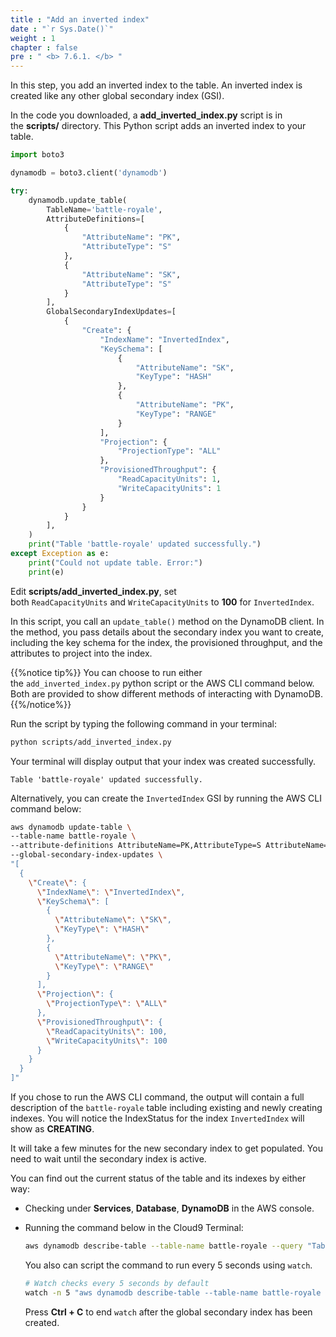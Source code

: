 ```yaml
---
title : "Add an inverted index"
date : "`r Sys.Date()`"
weight : 1
chapter : false
pre : " <b> 7.6.1. </b> "
---
```


In this step, you add an inverted index to the table. An inverted index is created like any other global secondary index (GSI).

In the code you downloaded, a **add_inverted_index.py** script is in the **scripts/** directory. This Python script adds an inverted index to your table.

```python
import boto3

dynamodb = boto3.client('dynamodb')

try:
    dynamodb.update_table(
        TableName='battle-royale',
        AttributeDefinitions=[
            {
                "AttributeName": "PK",
                "AttributeType": "S"
            },
            {
                "AttributeName": "SK",
                "AttributeType": "S"
            }
        ],
        GlobalSecondaryIndexUpdates=[
            {
                "Create": {
                    "IndexName": "InvertedIndex",
                    "KeySchema": [
                        {
                            "AttributeName": "SK",
                            "KeyType": "HASH"
                        },
                        {
                            "AttributeName": "PK",
                            "KeyType": "RANGE"
                        }
                    ],
                    "Projection": {
                        "ProjectionType": "ALL"
                    },
                    "ProvisionedThroughput": {
                        "ReadCapacityUnits": 1,
                        "WriteCapacityUnits": 1
                    }
                }
            }
        ],
    )
    print("Table 'battle-royale' updated successfully.")
except Exception as e:
    print("Could not update table. Error:")
    print(e)
```

Edit **scripts/add_inverted_index.py**, set both `ReadCapacityUnits` and `WriteCapacityUnits` to **100** for `InvertedIndex`.

In this script, you call an `update_table()` method on the DynamoDB client. In the method, you pass details about the secondary index you want to create, including the key schema for the index, the provisioned throughput, and the attributes to project into the index.

{{%notice tip%}}
You can choose to run either the `add_inverted_index.py` python script or the AWS CLI command below. Both are provided to show different methods of interacting with DynamoDB.
{{%/notice%}}

Run the script by typing the following command in your terminal:

```sh
python scripts/add_inverted_index.py
```

Your terminal will display output that your index was created successfully.

```text
Table 'battle-royale' updated successfully.
```

Alternatively, you can create the `InvertedIndex` GSI by running the AWS CLI command below:

```sh
aws dynamodb update-table \
--table-name battle-royale \
--attribute-definitions AttributeName=PK,AttributeType=S AttributeName=SK,AttributeType=S \
--global-secondary-index-updates \
"[
  {
    \"Create\": {
      \"IndexName\": \"InvertedIndex\",
      \"KeySchema\": [
        {
          \"AttributeName\": \"SK\",
          \"KeyType\": \"HASH\"
        },
        {
          \"AttributeName\": \"PK\",
          \"KeyType\": \"RANGE\"
        }
      ],
      \"Projection\": {
        \"ProjectionType\": \"ALL\"
      },
      \"ProvisionedThroughput\": {
        \"ReadCapacityUnits\": 100,
        \"WriteCapacityUnits\": 100
      }
    }
  }
]"
```

If you chose to run the AWS CLI command, the output will contain a full description of the `battle-royale` table including existing and newly creating indexes. You will notice the IndexStatus for the index `InvertedIndex` will show as **CREATING**.

It will take a few minutes for the new secondary index to get populated. You need to wait until the secondary index is active.

You can find out the current status of the table and its indexes by either way:

- Checking under **Services**, **Database**, **DynamoDB** in the AWS console.
    
- Running the command below in the Cloud9 Terminal:
    
    ```sh
    aws dynamodb describe-table --table-name battle-royale --query "Table.GlobalSecondaryIndexes[].IndexStatus"
    ```
    
    You also can script the command to run every 5 seconds using `watch`.
    
    ```bash
    # Watch checks every 5 seconds by default
    watch -n 5 "aws dynamodb describe-table --table-name battle-royale --query \"Table.GlobalSecondaryIndexes[].IndexStatus\""
    ```
    
    Press **Ctrl + C** to end `watch` after the global secondary index has been created.